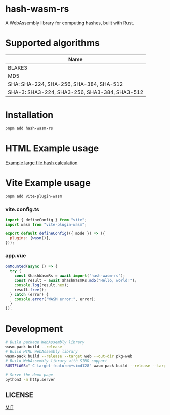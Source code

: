 # hash-wasm-rs

A WebAssembly library for computing hashes, built with Rust.

# Supported algorithms

| Name  
| ----------------------------------------------  
| BLAKE3  
| MD5  
| SHA: SHA-224, SHA-256, SHA-384, SHA-512
| SHA-3: SHA3-224, SHA3-256, SHA3-384, SHA3-512

# Installation

```bash
pnpm add hash-wasm-rs
```

# HTML Example usage

[Example large file hash calculation](./index.html)

# Vite Example usage

```bash
pnpm add vite-plugin-wasm
```

### vite.config.ts

```javascript
import { defineConfig } from "vite";
import wasm from "vite-plugin-wasm";

export default defineConfig(({ mode }) => ({
  plugins: [wasm()],
}));
```

### app.vue

```javascript
onMounted(async () => {
  try {
    const $hashWasmRs = await import("hash-wasm-rs");
    const result = await $hashWasmRs.md5("Hello, world!");
    console.log(result.hex);
    result.free();
  } catch (error) {
    console.error("WASM error:", error);
  }
});
```

# Development

```bash
# Build package WebAssembly library
wasm-pack build --release
# Build HTML WebAssembly library
wasm-pack build --release --target web --out-dir pkg-web
# Build WebAssembly library with SIMD support
RUSTFLAGS="-C target-feature=+simd128" wasm-pack build --release --target web

# Serve the demo page
python3 -m http.server
```

## LICENSE

[MIT](./LICENSE)
